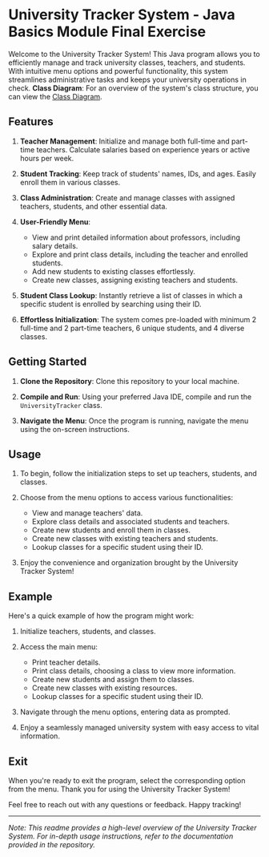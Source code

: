 # University Tracker System - Java Basics Module Final Exercise

Welcome to the University Tracker System! This Java program allows you to efficiently manage and track university classes, teachers, and students. With intuitive menu options and powerful functionality, this system streamlines administrative tasks and keeps your university operations in check.
**Class Diagram**: For an overview of the system's class structure, you can view the [Class Diagram](https://viewer.diagrams.net/?tags=%7B%7D&target=blank&highlight=0000ff&edit=_blank&layers=1&nav=1&title=ClassDiagram.drawio#Uhttps%3A%2F%2Fraw.githubusercontent.com%2FAcademia-TAE%2FJavaExercises%2FgsusDevMode%2FClassDiagram.drawio).
## Features

1. **Teacher Management**: Initialize and manage both full-time and part-time teachers. Calculate salaries based on experience years or active hours per week.

2. **Student Tracking**: Keep track of students' names, IDs, and ages. Easily enroll them in various classes.

3. **Class Administration**: Create and manage classes with assigned teachers, students, and other essential data.

4. **User-Friendly Menu**:
    - View and print detailed information about professors, including salary details.
    - Explore and print class details, including the teacher and enrolled students.
    - Add new students to existing classes effortlessly.
    - Create new classes, assigning existing teachers and students.

5. **Student Class Lookup**: Instantly retrieve a list of classes in which a specific student is enrolled by searching using their ID.

6. **Effortless Initialization**: The system comes pre-loaded with minimum 2 full-time and 2 part-time teachers, 6 unique students, and 4 diverse classes.

## Getting Started

1. **Clone the Repository**: Clone this repository to your local machine.

2. **Compile and Run**: Using your preferred Java IDE, compile and run the `UniversityTracker` class.

3. **Navigate the Menu**: Once the program is running, navigate the menu using the on-screen instructions.

## Usage

1. To begin, follow the initialization steps to set up teachers, students, and classes.

2. Choose from the menu options to access various functionalities:
    - View and manage teachers' data.
    - Explore class details and associated students and teachers.
    - Create new students and enroll them in classes.
    - Create new classes with existing teachers and students.
    - Lookup classes for a specific student using their ID.

3. Enjoy the convenience and organization brought by the University Tracker System!

## Example

Here's a quick example of how the program might work:

1. Initialize teachers, students, and classes.

2. Access the main menu:
    - Print teacher details.
    - Print class details, choosing a class to view more information.
    - Create new students and assign them to classes.
    - Create new classes with existing resources.
    - Lookup classes for a specific student using their ID.

3. Navigate through the menu options, entering data as prompted.

4. Enjoy a seamlessly managed university system with easy access to vital information.


## Exit

When you're ready to exit the program, select the corresponding option from the menu. Thank you for using the University Tracker System!

Feel free to reach out with any questions or feedback. Happy tracking!

---

*Note: This readme provides a high-level overview of the University Tracker System. For in-depth usage instructions, refer to the documentation provided in the repository.*

